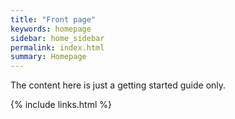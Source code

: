 ```yaml
---
title: "Front page"
keywords: homepage
sidebar: home_sidebar
permalink: index.html
summary: Homepage
---
```


The content here is just a getting started guide only.

{% include links.html %}
